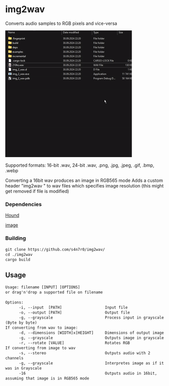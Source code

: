 # img2wav
Converts audio samples to RGB pixels and vice-versa

![](https://github.com/s4n7r0/img2wav/blob/main/preview.gif)

Supported formats: 16-bit .wav, 24-bit .wav, .png, .jpg, .jpeg, .gif, .bmp, .webp

Converting a 16bit wav produces an image in RGB565 mode
Adds a custom header "img2wav " to wav files which specifies image resolution (this might get removed if file is modified)


### Dependencies
[Hound](https://crates.io/crates/hound)

[image](https://crates.io/crates/image)

### Building
```
git clone https://github.com/s4n7r0/img2wav/
cd ./img2wav
cargo build
```

## Usage
```
Usage: filename [INPUT] [OPTIONS]
or drag'n'drop a supported file on filename

Options:
      -i, --input  [PATH]                   Input file
      -o, --output [PATH]                   Output file
      -g, --grayscale                       Process input in grayscale (Byte by byte)
If converting from wav to image:
      -d, --dimensions [WIDTH]x[HEIGHT]     Dimensions of output image
      -g, --grayscale                       Outputs image in grayscale
      -r, --rotate [VALUE]                  Rotates RGB
If converting from image to wav
      -s, --stereo                          Outputs audio with 2 channels
      -g, --grayscale                       Interpretes image as if it was in Grayscale
      -16                                   Outputs audio in 16bit, assuming that image is in RGB565 mode
```
